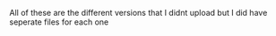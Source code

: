 All of these are the different versions that I didnt upload but I did have seperate files for each one
